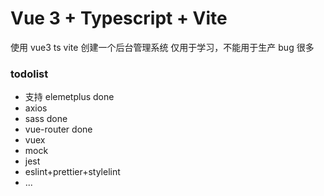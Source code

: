 # Vue 3 + Typescript + Vite

使用 vue3 ts vite 创建一个后台管理系统 仅用于学习，不能用于生产 bug 很多

### todolist

- 支持 elemetplus done
- axios
- sass done
- vue-router done
- vuex
- mock
- jest
- eslint+prettier+stylelint
- ...
